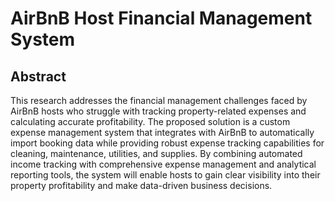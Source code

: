 # AirBnB Host Financial Management System

## Abstract
This research addresses the financial management challenges faced by AirBnB hosts who struggle with tracking property-related expenses and calculating accurate profitability. The proposed solution is a custom expense management system that integrates with AirBnB to automatically import booking data while providing robust expense tracking capabilities for cleaning, maintenance, utilities, and supplies. By combining automated income tracking with comprehensive expense management and analytical reporting tools, the system will enable hosts to gain clear visibility into their property profitability and make data-driven business decisions.
